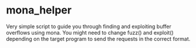 # mona_helper

Very simple script to guide you through finding and exploiting buffer overflows using mona. You might need to change fuzz() and exploit() 
depending on the target program to send the requests in the correct format.
